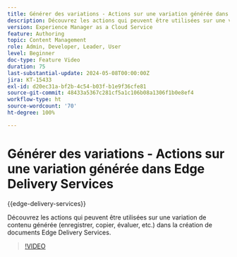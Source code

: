 ```yaml
---
title: Générer des variations - Actions sur une variation générée dans Edge Delivery Services
description: Découvrez les actions qui peuvent être utilisées sur une variation de contenu générée (enregistrer, copier, évaluer, etc.) dans la création de documents Edge Delivery Services.
version: Experience Manager as a Cloud Service
feature: Authoring
topic: Content Management
role: Admin, Developer, Leader, User
level: Beginner
doc-type: Feature Video
duration: 75
last-substantial-update: 2024-05-08T00:00:00Z
jira: KT-15433
exl-id: d20ec31a-bf2b-4c54-b03f-b1e9f36cfe81
source-git-commit: 48433a5367c281cf5a1c106b08a1306f1b0e8ef4
workflow-type: ht
source-wordcount: '70'
ht-degree: 100%

---
```


# Générer des variations - Actions sur une variation générée dans Edge Delivery Services

{{edge-delivery-services}}

Découvrez les actions qui peuvent être utilisées sur une variation de contenu générée (enregistrer, copier, évaluer, etc.) dans la création de documents Edge Delivery Services.

>[!VIDEO](https://video.tv.adobe.com/v/3437275/?learn=on&captions=fre_fr)
